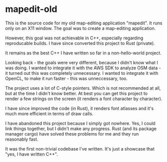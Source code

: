 # mapedit-old

This is the source code for my old map-editing application "mapedit".
It runs only on an X11 window. The goal was to create a map-editing application.

However, this goal was not achievable in C++, especially regarding reproducable
builds. I have since converted this project to Rust (private). 

It remains as the best C++ I have written so far in a non-hello-world project.

Looking back - the goals were very different, because I didn't know what I was
doing. I wanted to integrate it with the AWS SDK to analyze OSM data - it turned
out this was completely unnecessary. I wanted to integrate it with OpenCL, to make
it run faster - this was unneccessary, too.

The project uses a lot of C-style pointers. Which is not recommended at all, but 
at the time I didn't know better. At best you can get this project to render a 
few strings on the screen (it renders a font character by character).

I have since improved the code (in Rust), it renders font atlasses and it's much more 
efficient in terms of draw calls.

I have abandoned this project because I simply got nowhere. Yes, I could link things
together, but I didn't make any progress. Rust (and its package manager cargo) have
solved these problems for me and they run reasonably fast.

It was the first non-trivial codebase I've written. It's just a showcase that 
"yes, I have written C++".
